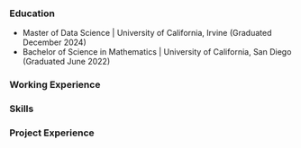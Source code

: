 ### Education
- Master of Data Science | University of California, Irvine (Graduated December 2024)
- Bachelor of Science in Mathematics | University of California, San Diego (Graduated June 2022)


### Working Experience

### Skills

### Project Experience
